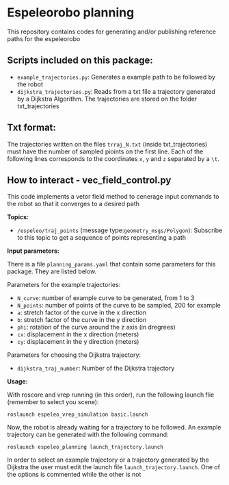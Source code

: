 # Espeleorobo planning

This repository contains codes for generating and/or publishing reference paths for the espeleorobo


## Scripts included on this package:
- `example_trajectories.py`: Generates a example path to be followed by the robot
- `dijkstra_trajectories.py`: Reads from a txt file a trajectory generated by a Dijkstra Algorithm. The trajectories are stored on the folder txt_trajectories

## Txt format:
The trajectories written on the files `trraj_N.txt` (inside txt_trajectories) must have the number of sampled pioints on the first line. Each of the following lines corresponds to the coordinates `x`, `y` and `z` separated by a `\t`.


## How to interact - vec_field_control.py

This code implements a vetor field method to cenerage input commands to the robot so that it converges to a desired path

**Topics:**
- `/espeleo/traj_points`  (message type:`geometry_msgs/Polygon`): Subscribe to this topic to get a sequence of points representing a path

**Input parameters:**

There is a file `planning_params.yaml` that contain some parameters for this package. They are listed below.

Parameters for the example trajectories:
- `N_curve`: number of example curve to be generated, from 1 to 3
- `N_points`: number of points of the curve to be sampled, 200 for example
- `a`: stretch factor of the curve in the x direction
- `b`: stretch factor of the curve in the y direction
- `phi`: rotation of the curve around the z axis (in dregrees)
- `cx`: displacement in the x direction (meters)
- `cy`: displacement in the y direction (meters)

Parameters for choosing the Dijkstra trajectory:
- `dijkstra_traj_number`: Number of the Dijkstra trajectory


**Usage:**

With roscore and vrep running (in this order), run the following launch flie (remember to select you scene):

`roslaunch espeleo_vrep_simulation basic.launch`

Now, the robot is already waiting for a trajectory to be followed. An example trajectory can be generated with the following command:

`roslaunch espeleo_planning launch_trajectory.launch`


In order to select an example trajectory or a trajectory generated by the Dijkstra the user must edit the launch file `launch_trajectory.launch`. One of the options is commented while the other is not
